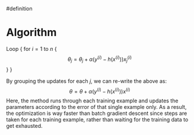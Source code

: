 #definition 
# Algorithm
Loop {
	for $i=1$ to $n$ {	$$\theta_j = \theta_j + \alpha(y^{(i)}-h(x^{(i)}))x_j^{(i)}$$
	}
}

By grouping the updates for each $j$, we can re-write the above as: $$\theta = \theta + \alpha(y^{(i)}-h(x^{(i)}))x^{(i)}$$
Here, the method runs through each training example and updates the parameters according to the error of that single example only. As a result, the optimization is way faster than batch gradient descent since steps are taken for each training example, rather than waiting for the training data to get exhausted.